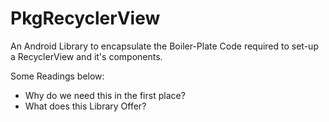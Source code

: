 # PkgRecyclerView
An Android Library to encapsulate the Boiler-Plate Code required to set-up a RecyclerView and it's components.

Some Readings below:

 - Why do we need this in the first place?
 - What does this Library Offer?
